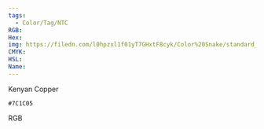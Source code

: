 ```yaml
---
tags:
  - Color/Tag/NTC
RGB:
Hex:
img: https://filedn.com/l0hpzxl1f01yT7GHxtF8cyk/Color%20Snake/standard_csv_to_svg//7C1C05.svg
CMYK:
HSL:
Name:
---
```

Kenyan Copper
```palette
#7C1C05
```
RGB
